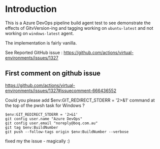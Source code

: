 # Introduction 
This is a Azure DevOps pipeline build agent test to see demonstrate the effects of GitvVersion-ing and tagging working on `ubuntu-latest` and not working on `windows-latest` agent.

The implementation is fairly vanilla.

See Reported GitHub issue : https://github.com/actions/virtual-environments/issues/1327

## First comment on github issue 
https://github.com/actions/virtual-environments/issues/1327#issuecomment-666436552

Could you please add $env:GIT_REDIRECT_STDERR = '2>&1' command at the top of the pwsh task for Windows ?

```
$env:GIT_REDIRECT_STDERR = '2>&1'
git config user.name "Azure DevOps"
git config user.email "noreply@boq.com.au"
git tag $env:BuildNumber
git push --follow-tags origin $env:BuildNumber --verbose
```

fixed my the issue - magically :)